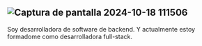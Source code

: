 ![Captura de pantalla 2024-10-18 111506](https://github.com/user-attachments/assets/b5f563f2-12fb-4401-a454-be3921e7c7a1)
---
Soy desarrolladora de software de backend. Y actualmente estoy formadome como desarrolladora full-stack. 
